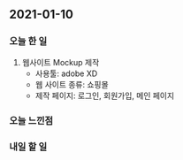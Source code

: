 2021-01-10
--

### 오늘 한 일

1. 웹사이트 Mockup 제작
	- 사용툴: adobe XD
	- 웹 사이트 종류: 쇼핑몰
	- 제작 페이지: 
		로그인, 회원가입, 메인 페이지

### 오늘 느낀점

### 내일 할 일

